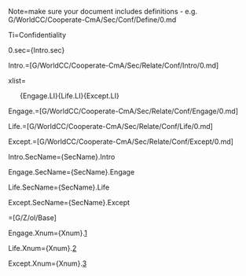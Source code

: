 Note=make sure your document includes definitions - e.g. G/WorldCC/Cooperate-CmA/Sec/Conf/Define/0.md

Ti=Confidentiality

0.sec={Intro.sec}

Intro.=[G/WorldCC/Cooperate-CmA/Sec/Relate/Conf/Intro/0.md]

xlist=<ol>{Engage.LI}{Life.LI}{Except.LI}</ol>

Engage.=[G/WorldCC/Cooperate-CmA/Sec/Relate/Conf/Engage/0.md]

Life.=[G/WorldCC/Cooperate-CmA/Sec/Relate/Conf/Life/0.md]

Except.=[G/WorldCC/Cooperate-CmA/Sec/Relate/Conf/Except/0.md]

Intro.SecName={SecName}.Intro

Engage.SecName={SecName}.Engage

Life.SecName={SecName}.Life

Except.SecName={SecName}.Except

=[G/Z/ol/Base]

Engage.Xnum={Xnum}.<a href="#Conf.Engage.Sec" class="xref">1</a>

Life.Xnum={Xnum}.<a href="#Conf.Life.Sec" class="xref">2</a>

Except.Xnum={Xnum}.<a href="#Conf.Except.Sec" class="xref">3</a>
